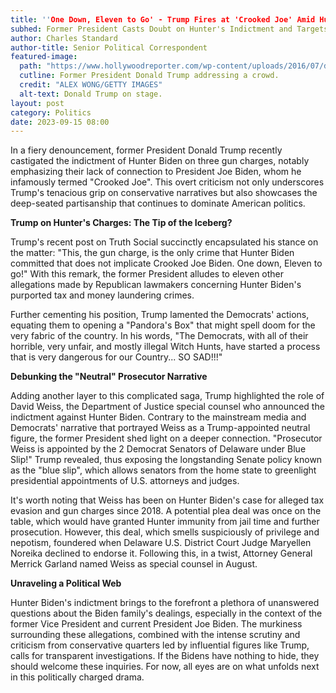 ```yaml
---
title: ''One Down, Eleven to Go' - Trump Fires at 'Crooked Joe' Amid Hunter Biden's Charges'
subhed: Former President Casts Doubt on Hunter's Indictment and Targets Joe Biden's Integrity
author: Charles Standard
author-title: Senior Political Correspondent
featured-image: 
  path: "https://www.hollywoodreporter.com/wp-content/uploads/2016/07/donald_trump_rnc_speech_7_h_2016.jpg?w=2000&h=1126&crop=1"
  cutline: Former President Donald Trump addressing a crowd.
  credit: "ALEX WONG/GETTY IMAGES"
  alt-text: Donald Trump on stage.
layout: post
category: Politics
date: 2023-09-15 08:00
---
```


In a fiery denouncement, former President Donald Trump recently castigated the indictment of Hunter Biden on three gun charges, notably emphasizing their lack of connection to President Joe Biden, whom he infamously termed "Crooked Joe". This overt criticism not only underscores Trump's tenacious grip on conservative narratives but also showcases the deep-seated partisanship that continues to dominate American politics.

**Trump on Hunter's Charges: The Tip of the Iceberg?**

Trump's recent post on Truth Social succinctly encapsulated his stance on the matter: "This, the gun charge, is the only crime that Hunter Biden committed that does not implicate Crooked Joe Biden. One down, Eleven to go!" With this remark, the former President alludes to eleven other allegations made by Republican lawmakers concerning Hunter Biden's purported tax and money laundering crimes.

Further cementing his position, Trump lamented the Democrats' actions, equating them to opening a "Pandora's Box" that might spell doom for the very fabric of the country. In his words, "The Democrats, with all of their horrible, very unfair, and mostly illegal Witch Hunts, have started a process that is very dangerous for our Country... SO SAD!!!"

**Debunking the "Neutral" Prosecutor Narrative**

Adding another layer to this complicated saga, Trump highlighted the role of David Weiss, the Department of Justice special counsel who announced the indictment against Hunter Biden. Contrary to the mainstream media and Democrats' narrative that portrayed Weiss as a Trump-appointed neutral figure, the former President shed light on a deeper connection. "Prosecutor Weiss is appointed by the 2 Democrat Senators of Delaware under Blue Slip!" Trump revealed, thus exposing the longstanding Senate policy known as the "blue slip", which allows senators from the home state to greenlight presidential appointments of U.S. attorneys and judges.

It's worth noting that Weiss has been on Hunter Biden's case for alleged tax evasion and gun charges since 2018. A potential plea deal was once on the table, which would have granted Hunter immunity from jail time and further prosecution. However, this deal, which smells suspiciously of privilege and nepotism, foundered when Delaware U.S. District Court Judge Maryellen Noreika declined to endorse it. Following this, in a twist, Attorney General Merrick Garland named Weiss as special counsel in August.

**Unraveling a Political Web**

Hunter Biden's indictment brings to the forefront a plethora of unanswered questions about the Biden family's dealings, especially in the context of the former Vice President and current President Joe Biden. The murkiness surrounding these allegations, combined with the intense scrutiny and criticism from conservative quarters led by influential figures like Trump, calls for transparent investigations. If the Bidens have nothing to hide, they should welcome these inquiries. For now, all eyes are on what unfolds next in this politically charged drama.
